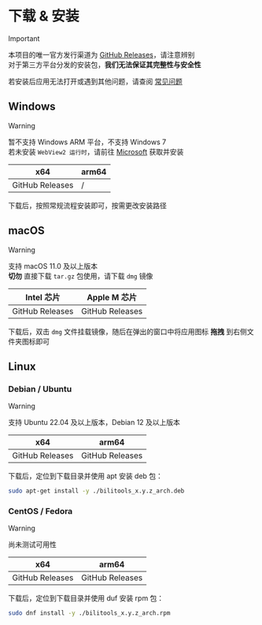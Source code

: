 <script setup>
const __APP_VERSION__ = '1.4.3';
</script>

# 下载 & 安装

> [!IMPORTANT]
> 本项目的唯一官方发行渠道为 [GitHub Releases](https://github.com/btjawa/BiliTools/releases)，请注意辨别<br>
> 对于第三方平台分发的安装包，**我们无法保证其完整性与安全性**

若安装后应用无法打开或遇到其他问题，请查阅 [常见问题](/help/)

## <i class="fa-brands fa-windows"></i> Windows

> [!WARNING]
> 暂不支持 Windows ARM 平台，不支持 Windows 7<br>
> 若未安装 `WebView2 运行时`，请前往 [Microsoft](https://developer.microsoft.com/en-us/microsoft-edge/webview2) 获取并安装

| x64 | arm64 |
| ------------------- | --------------- |
| <a target="_blank" :href="`https://github.com/btjawa/BiliTools/releases/download/v${__APP_VERSION__}/BiliTools_${__APP_VERSION__}_x64-setup.exe`">GitHub Releases</a> | / |

下载后，按照常规流程安装即可，按需更改安装路径

## <i class="fa-brands fa-apple"></i> macOS

> [!Warning]
> 支持 macOS 11.0 及以上版本<br>
> **切勿** 直接下载 `tar.gz` 包使用，请下载 `dmg` 镜像

| Intel 芯片 | Apple M 芯片 |
| ----------------------- | -------------------------- |
| <a target="_blank" :href="`https://github.com/btjawa/BiliTools/releases/download/v${__APP_VERSION__}/BiliTools_${__APP_VERSION__}_x64.dmg`">GitHub Releases</a> | <a target="_blank" :href="`https://github.com/btjawa/BiliTools/releases/download/v${__APP_VERSION__}/BiliTools_${__APP_VERSION__}_aarch64.dmg`">GitHub Releases</a> |

下载后，双击 `dmg` 文件挂载镜像，随后在弹出的窗口中将应用图标 **拖拽** 到右侧文件夹图标即可

## <i class="fa-brands fa-linux"></i> Linux

### <i class="fa-brands fa-debian"></i> Debian / <i class="fa-brands fa-ubuntu"></i> Ubuntu

> [!WARNING]
> 支持 Ubuntu 22.04 及以上版本，Debian 12 及以上版本<br>

| x64 | arm64 |
| ------------------- | --------------- |
| <a target="_blank" :href="`https://github.com/btjawa/BiliTools/releases/download/v${__APP_VERSION__}/bilitools_${__APP_VERSION__}_amd64.deb`">GitHub Releases</a> | <a target="_blank" :href="`https://github.com/btjawa/BiliTools/releases/download/v${__APP_VERSION__}/bilitools_${__APP_VERSION__}_arm64.deb`">GitHub Releases</a> |

下载后，定位到下载目录并使用 apt 安装 deb 包：

```bash
sudo apt-get install -y ./bilitools_x.y.z_arch.deb
```

### <i class="fa-brands fa-centos"></i> CentOS / <i class="fa-brands fa-fedora"></i> Fedora

> [!WARNING]
> 尚未测试可用性<br>

| x64 | arm64 |
| ------------------- | --------------- |
| <a target="_blank" :href="`https://github.com/btjawa/BiliTools/releases/download/v${__APP_VERSION__}/bilitools_${__APP_VERSION__}_amd64.rpm`">GitHub Releases</a> | <a target="_blank" :href="`https://github.com/btjawa/BiliTools/releases/download/v${__APP_VERSION__}/bilitools_${__APP_VERSION__}_arm64.rpm`">GitHub Releases</a> |

下载后，定位到下载目录并使用 duf 安装 rpm 包：

```bash
sudo dnf install -y ./bilitools_x.y.z_arch.rpm
```
